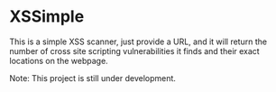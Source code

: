 # XSSimple
This is a simple XSS scanner, just provide a URL, and it will return the number of cross site scripting vulnerabilities it finds and their exact locations on the webpage.

Note: This project is still under development.
